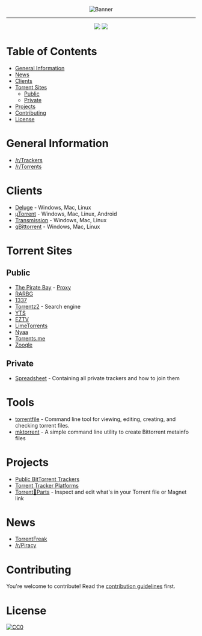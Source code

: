 <p align="center">
    <img src="https://i.postimg.cc/G3PqzzvM/Screen-Shot-2018-10-29-at-11-59-38-AM.png" alt="Banner">
</p>

<hr>

<p align="center">
<a href="https://awesome.re"><img src="https://awesome.re/badge-flat.svg"/></a> 
<a href="https://github.com/stedebonnet/awesome-torrent-resources/blob/master/LICENSE"><img src="https://img.shields.io/badge/License-CC0--1.0-green.svg"/></a>
</p>

# Table of Contents

- [General Information](#general-information)
- [News](#news)
- [Clients](#clients)
- [Torrent Sites](#torrent-sites)
    - [Public](#public)
    - [Private](#private)
- [Projects](#projects)
- [Contributing](#contributing)
- [License](#license)

# General Information

- [/r/Trackers](https://www.reddit.com/r/trackers/)
- [/r/Torrents](https://www.reddit.com/r/torrents/)

# Clients

- [Deluge](https://deluge-torrent.org/) - Windows, Mac, Linux
- [µTorrent](https://www.utorrent.com/intl/nl/) - Windows, Mac, Linux, Android
- [Transmission](https://transmissionbt.com/) - Windows, Mac, Linux
- [qBittorrent](https://www.qbittorrent.org/) - Windows, Mac, Linux


# Torrent Sites

## Public

- [The Pirate Bay](https://thepiratebay.org/) - [Proxy](https://piratebay.click/)
- [RARBG](https://rarbg.to/)
- [1337](https://1337x.to/)
- [Torrentz2](https://torrentz2.eu/) - Search engine
- [YTS](https://yts.am/)
- [EZTV](https://eztv.re/)
- [LimeTorrents](https://www.limetorrents.info/)
- [Nyaa](https://nyaa.si/)
- [Torrents.me](https://torrents.me/)
- [Zooqle](https://zooqle.com/)

## Private

- [Spreadsheet](https://docs.google.com/spreadsheets/d/1zYZ2107xOZwQ37AjLTc5A4dUJl0ilg8oMrZyA0BGvc0/) - Containing all private trackers and how to join them

# Tools

- [torrentfile](https://github.com/alexpdev/torrentfile) - Command line tool for viewing, editing, creating, and checking torrent files.
- [mktorrent](https://github.com/pobrn/mktorrent) - A simple command line utility to create Bittorrent metainfo files

# Projects

- [Public BitTorrent Trackers](https://github.com/ngosang/trackerslist)
- [Torrent Tracker Platforms](https://github.com/HDVinnie/Torrent-Tracker-Scripts)
- [Torrent🧲Parts](https://torrent.parts/) - Inspect and edit what's in your Torrent file or Magnet link

# News

- [TorrentFreak](https://torrentfreak.com/)
- [/r/Piracy](https://www.reddit.com/r/piracy/)

# Contributing

You're welcome to contribute! Read the [contribution guidelines](CONTRIBUTING.md) first.

# License

[![CC0](http://mirrors.creativecommons.org/presskit/buttons/88x31/svg/cc-zero.svg)](https://creativecommons.org/publicdomain/zero/1.0/)
